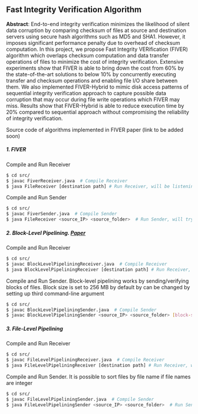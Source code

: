  ## Fast Integrity Verification Algorithm
 
**Abstract**: End-to-end integrity verification minimizes the likelihood of silent data corruption by comparing checksum of files at source and destination servers using secure hash algorithms such as MD5 and SHA1. However, it imposes significant performance penalty due to overhead of checksum computation. In this project, we propose Fast Integrity VERification (FIVER) algorithm which overlaps checksum computation and data transfer operations of files to minimize the cost of integrity verification. Extensive experiments show that FIVER is able to bring down the cost from 60% by the state-of-the-art solutions to below 10\% by concurrently executing transfer and checksum operations and enabling file I/O share between them. We also implemented FIVER-Hybrid to mimic disk access patterns of sequential integrity verification approach to capture possible data corruption that may occur during file write operations which FIVER may miss. Results show that FIVER-Hybrid is able to reduce execution time by 20% compared to sequential approach without compromising the reliability of integrity verification.
 
 Source code of algorithms implemented in FIVER paper (link to be added soon)
 ##### 1. FIVER
 Compile and Run Receiver
 ```sh
 $ cd src/
$ javac FiverReceiver.java  # Compile Receiver
$ java FileReceiver [destination path] # Run Receiver, will be listening on port 2008
```
Compile and Run Sender
 ```sh
 $ cd src/
$ javac FiverSender.java  # Compile Sender
$ java FileReceiver <source_IP> <source_folder>  # Run Sender, will try connecting to port 2008
```

 ##### 2. Block-Level Pipelining. [Paper](https://ieeexplore.ieee.org/abstract/document/7840953)
 Compile and Run Receiver
 ```sh
 $ cd src/
$ javac BlockLevelPipeliningReceiver.java  # Compile Receiver
$ java BlockLevelPipeliningReceiver [destination path] # Run Receiver, will be listening on port 2038
```
Compile and Run Sender. Block-level pipelining works by sending/verifying blocks of  files. Block size is set to 256 MB by default by can be changed by setting up third command-line argument
 ```sh
 $ cd src/
$ javac BlockLevelPipeliningSender.java  # Compile Sender
$ javac BlockLevelPipeliningSender <source_IP> <source_folder> [block-size-in-byte] # Run Sender, will try connecting to port 2038
```

 ##### 3. File-Level Pipelining
 Compile and Run Receiver
 ```sh
 $ cd src/
$ javac FileLevelPipeliningReceiver.java  # Compile Receiver
$ java FileLevelPipeliningReceiver [destination path] # Run Receiver, will be listening on port 2028
```
Compile and Run Sender. It is possible to sort files by file name if file names are integer
 ```sh
 $ cd src/
$ javac FileLevelPipeliningSender.java  # Compile Sender
$ java FileLevelPipeliningSender <source_IP> <source_folder>  # Run Sender, will try connecting to port 2028
```
